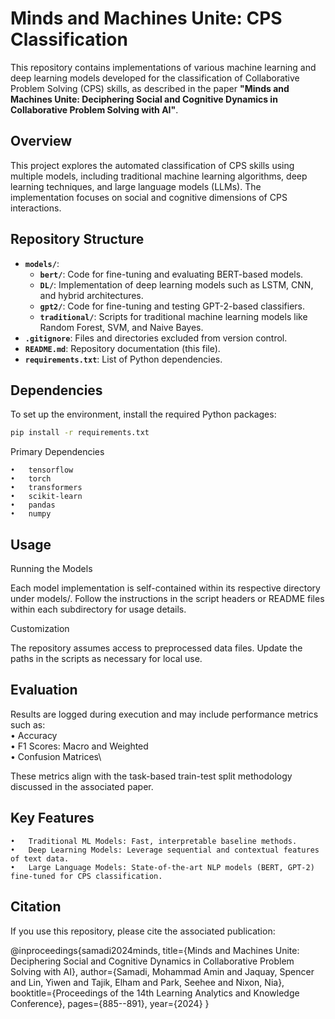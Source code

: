 # Minds and Machines Unite: CPS Classification

This repository contains implementations of various machine learning and deep learning models developed for the classification of Collaborative Problem Solving (CPS) skills, as described in the paper **"Minds and Machines Unite: Deciphering Social and Cognitive Dynamics in Collaborative Problem Solving with AI"**.

## Overview

This project explores the automated classification of CPS skills using multiple models, including traditional machine learning algorithms, deep learning techniques, and large language models (LLMs). The implementation focuses on social and cognitive dimensions of CPS interactions.

## Repository Structure

- **`models/`**:
  - **`bert/`**: Code for fine-tuning and evaluating BERT-based models.
  - **`DL/`**: Implementation of deep learning models such as LSTM, CNN, and hybrid architectures.
  - **`gpt2/`**: Code for fine-tuning and testing GPT-2-based classifiers.
  - **`traditional/`**: Scripts for traditional machine learning models like Random Forest, SVM, and Naive Bayes.
- **`.gitignore`**: Files and directories excluded from version control.
- **`README.md`**: Repository documentation (this file).
- **`requirements.txt`**: List of Python dependencies.

## Dependencies

To set up the environment, install the required Python packages:

```bash
pip install -r requirements.txt
```

Primary Dependencies

	•	tensorflow
	•	torch
	•	transformers
	•	scikit-learn
	•	pandas
	•	numpy

## Usage

Running the Models

Each model implementation is self-contained within its respective directory under models/. Follow the instructions in the script headers or README files within each subdirectory for usage details.

Customization

The repository assumes access to preprocessed data files. Update the paths in the scripts as necessary for local use.

## Evaluation

Results are logged during execution and may include performance metrics such as:\
	•	Accuracy\
	•	F1 Scores: Macro and Weighted\
	•	Confusion Matrices\

These metrics align with the task-based train-test split methodology discussed in the associated paper.

## Key Features

	•	Traditional ML Models: Fast, interpretable baseline methods.
	•	Deep Learning Models: Leverage sequential and contextual features of text data.
	•	Large Language Models: State-of-the-art NLP models (BERT, GPT-2) fine-tuned for CPS classification.

## Citation

If you use this repository, please cite the associated publication:

@inproceedings{samadi2024minds,
  title={Minds and Machines Unite: Deciphering Social and Cognitive Dynamics in Collaborative Problem Solving with AI},
  author={Samadi, Mohammad Amin and Jaquay, Spencer and Lin, Yiwen and Tajik, Elham and Park, Seehee and Nixon, Nia},
  booktitle={Proceedings of the 14th Learning Analytics and Knowledge Conference},
  pages={885--891},
  year={2024}
}

